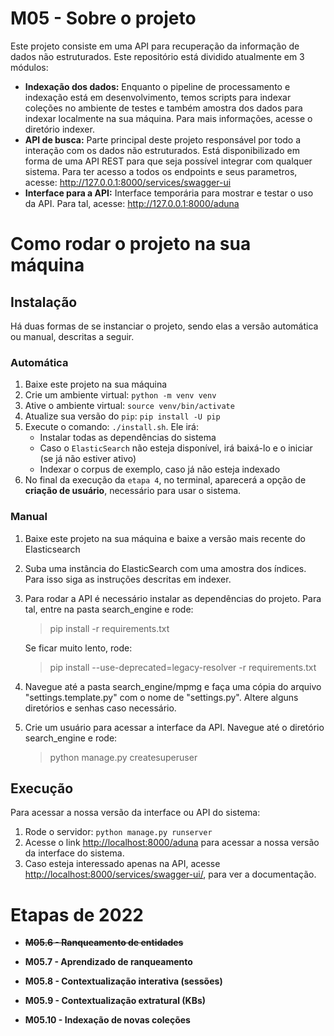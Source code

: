 # M05 - Sobre o projeto
 Este projeto consiste em uma API para recuperação da informação de dados não estruturados. Este repositório está dividido atualmente em 3 módulos:
 
 - **Indexação dos dados:** Enquanto o pipeline de processamento e indexação está em desenvolvimento, temos scripts para indexar coleções no ambiente de testes e também amostra dos dados para indexar localmente na sua máquina. Para mais informações, acesse o diretório indexer.
 - **API de busca:** Parte principal deste projeto responsável por todo a interação com os dados não estruturados. Está disponibilizado em forma de uma API REST para que seja possível integrar com qualquer sistema. Para ter acesso a todos os endpoints e seus parametros, acesse: http://127.0.0.1:8000/services/swagger-ui
 - **Interface para a API:** Interface temporária para mostrar e testar o uso da API. Para tal, acesse: http://127.0.0.1:8000/aduna

# Como rodar o projeto na sua máquina

## Instalação

Há duas formas de se instanciar o projeto, sendo elas a versão automática ou manual, descritas a seguir.

### Automática

 1. Baixe este projeto na sua máquina 
 2. Crie um ambiente virtual: `python -m venv venv`
 3. Ative o ambiente virtual: `source venv/bin/activate`
 4. Atualize sua versão do `pip`: `pip install -U pip`
 5. Execute o comando: `./install.sh`. Ele irá:
    - Instalar todas as dependências do sistema
    - Caso o `ElasticSearch` não esteja disponível, irá baixá-lo e o iniciar (se já não estiver ativo)
    - Indexar o corpus de exemplo, caso já não esteja indexado 
 6. No final da execução da `etapa 4`, no terminal, aparecerá a opção de **criação de usuário**, necessário para usar o sistema.

### Manual

  1. Baixe este projeto na sua máquina e baixe a versão mais recente do Elasticsearch
  2. Suba uma instância do ElasticSearch com uma amostra dos índices. Para isso siga as instruções descritas em indexer.
  3. Para rodar a API é necessário instalar as dependências do projeto. Para tal, entre na pasta search_engine e rode:
     > pip install -r requirements.txt
     
     Se ficar muito lento, rode:
     > pip install --use-deprecated=legacy-resolver -r requirements.txt
  
  4. Navegue até a pasta search_engine/mpmg e faça uma cópia do arquivo "settings.template.py" com o nome de "settings.py". Altere alguns diretórios e senhas caso necessário.
  5. Crie um usuário para acessar a interface da API. Navegue até o diretório search_engine e rode:
     > python manage.py createsuperuser

## Execução

Para acessar a nossa versão da interface ou API do sistema: 
  1. Rode o servidor: `python manage.py runserver`  
  2. Acesse o link [http://localhost:8000/aduna](http://localhost:8000/aduna) para acessar a nossa versão da interface do sistema.
  3. Caso esteja interessado apenas na API, acesse [http://localhost:8000/services/swagger-ui/](http://localhost:8000/services/swagger-ui/), para ver a documentação. 

# Etapas de 2022

 - <strike>**M05.6 - Ranqueamento de entidades**</strike>
 
 - **M05.7 - Aprendizado de ranqueamento**
 
 - **M05.8 - Contextualização interativa (sessões)**
 
 - **M05.9 - Contextualização extratural (KBs)**
 
 - **M05.10 - Indexação de novas coleções**



